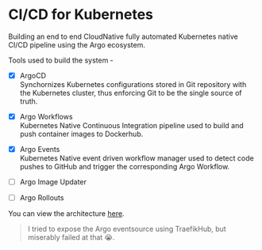 # CI/CD for Kubernetes

Building an end to end CloudNative fully automated Kubernetes native CI/CD pipeline using the Argo ecosystem.

Tools used to build the system -

* [x] ArgoCD \
    Synchornizes Kubernetes configurations stored in Git repository with the Kubernetes cluster, thus enforcing Git to be the single source of truth.

* [x] Argo Workflows \
    Kubernetes Native Continuous Integration pipeline used to build and push container images to Dockerhub.

* [x] Argo Events \
    Kubernetes Native event driven workflow manager used to detect code pushes to GitHub and trigger the corresponding Argo Workflow.

* [ ] Argo Image Updater

* [ ] Argo Rollouts

You can view the architecture [here](./architecture.drawio).

> I tried to expose the Argo eventsource using TraefikHub, but miserably failed at that 😭.